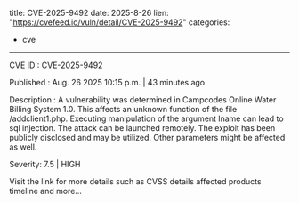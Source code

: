  
title: CVE-2025-9492
date: 2025-8-26
lien: "https://cvefeed.io/vuln/detail/CVE-2025-9492"
categories:
  - cve
---

CVE ID : CVE-2025-9492

Published :  Aug. 26
2025
10:15 p.m. | 43 minutes ago

Description : A vulnerability was determined in Campcodes Online Water Billing System 1.0. This affects an unknown function of the file /addclient1.php. Executing manipulation of the argument lname can lead to sql injection. The attack can be launched remotely. The exploit has been publicly disclosed and may be utilized. Other parameters might be affected as well.

Severity: 7.5 | HIGH

Visit the link for more details
such as CVSS details
affected products
timeline
and more...
